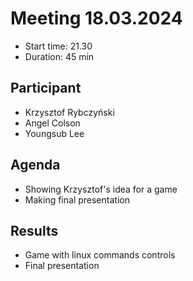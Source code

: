 # Meeting 18.03.2024
* Start time: 21.30
* Duration: 45 min
## Participant
* Krzysztof Rybczyński
* Angel Colson
* Youngsub Lee

## Agenda
* Showing Krzysztof's idea for a game
* Making final presentation

## Results
* Game with linux commands controls
* Final presentation
